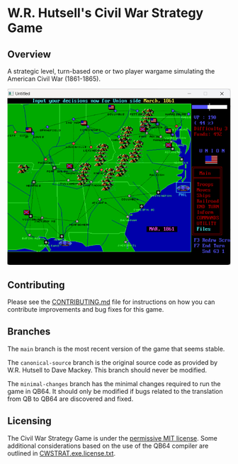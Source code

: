 # W.R. Hutsell's Civil War Strategy Game

## Overview
A strategic level, turn-based one or two player wargame simulating the American Civil War (1861-1865).

![Civil War Strategy Screenshot](dev/cws-screenshot.png)

## Contributing
Please see the [CONTRIBUTING.md](dev/CONTRIBUTING.md) file for instructions on how you can contribute improvements and bug fixes for this game.

## Branches
The `main` branch is the most recent version of the game that seems stable.

The `canonical-source` branch is the original source code as provided by W.R. Hutsell to Dave Mackey. This branch should never be modified.

The `minimal-changes` branch has the minimal changes required to run the game in QB64. It should only be modified if bugs related to the translation from QB to QB64 are discovered and fixed.

## Licensing
The Civil War Strategy Game is under the [permissive MIT license](../LICENSE). Some additional considerations based on the use of the QB64 compiler are outlined in [CWSTRAT.exe.license.txt](../CWSTRAT.exe.license.txt).